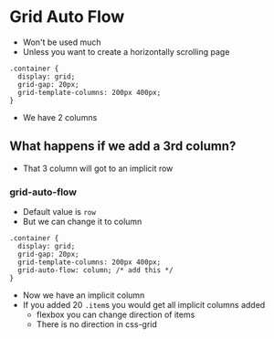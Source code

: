 # Grid Auto Flow
* Won't be used much
* Unless you want to create a horizontally scrolling page

```
.container {
  display: grid;
  grid-gap: 20px;
  grid-template-columns: 200px 400px;
}
```

* We have 2 columns

## What happens if we add a 3rd column?
* That 3 column will got to an implicit row

### grid-auto-flow
* Default value is `row`
* But we can change it to column

```
.container {
  display: grid;
  grid-gap: 20px;
  grid-template-columns: 200px 400px;
  grid-auto-flow: column; /* add this */
}
```

* Now we have an implicit column
* If you added 20 `.item`s you would get all implicit columns added
    - flexbox you can change direction of items
    - There is no direction in css-grid
